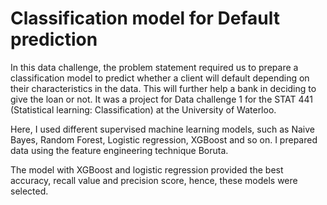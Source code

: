 # Classification model for Default prediction
In this data challenge, the problem statement required us to prepare a classification model to predict whether a client will default depending on their characteristics in the data. This will further help a bank in deciding to give the loan or not. It was a project for Data challenge 1 for the STAT 441 (Statistical learning: Classification) at the University of Waterloo.

Here, I used different supervised machine learning models, such as Naive Bayes, Random Forest, Logistic regression, XGBoost and so on. I prepared data using the feature engineering technique Boruta. 

The model with XGBoost and logistic regression provided the best accuracy, recall value and precision score, hence, these models were selected. 
